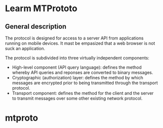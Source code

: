 # Learm MTPrototo

## General description

The protocol is designed for access to a server API from applications running on mobile devices.
It mast be empasized that a web browser is not suck an application.

The protocol is subdivided into three virtually independent components:

- High-level component (API query language): defines the method whereby API queries and reponses are converted to binary messages.
- Cryptographic (authorization) layer: defines the method by which messages are encrypted prior to being transmitted through the transport protocol.
- Transport component: defines the method for the client and the server to transmit messages over some other existing network protocol.


# mtproto
